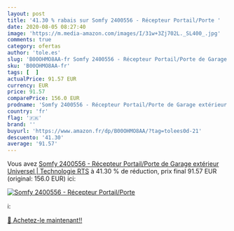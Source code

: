 ```yaml
---
layout: post
title: '41.30 % rabais sur Somfy 2400556 - Récepteur Portail/Porte '
date: 2020-08-05 08:27:40
image: 'https://m.media-amazon.com/images/I/31w+3Zj702L._SL400_.jpg'
comments: true
category: ofertas
author: 'tole.es'
slug: 'B00OHMO8AA-fr Somfy 2400556 - Récepteur Portail/Porte de Garage...'
sku: 'B00OHMO8AA-fr'
tags: [  ]
actualPrice: 91.57 EUR
currency: EUR
price: 91.57
comparePrice: 156.0 EUR
prodname: 'Somfy 2400556 - Récepteur Portail/Porte de Garage extérieur Universel | Technologie RTS'
country: 'fr'
flag: '🇫🇷'
brand: ''
buyurl: 'https://www.amazon.fr/dp/B00OHMO8AA/?tag=tolees0d-21'
descuento: '41.30'
average: '91.57'
---
```


Vous avez [Somfy 2400556 - Récepteur Portail/Porte de Garage extérieur Universel | Technologie RTS](https://www.amazon.fr/dp/B00OHMO8AA/?tag=tolees0d-21)  à  41.30 % de réduction, prix final  91.57 EUR (original: 156.0 EUR) ici:

[![Somfy 2400556 - Récepteur Portail/Porte ](https://m.media-amazon.com/images/I/31w+3Zj702L._SL400_.jpg)](https://www.amazon.fr/dp/B00OHMO8AA/?tag=tolees0d-21)

ℹ️:


[🛒 Achetez-le maintenant!!](https://www.amazon.fr/dp/B00OHMO8AA/?tag=tolees0d-21)
